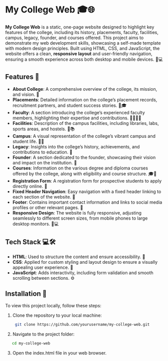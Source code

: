 # My College Web 🎓🌐

**My College Web** is a static, one-page website designed to highlight key features of the college, including its history, placements, faculty, facilities, campus, legacy, founder, and courses offered. This project aims to demonstrate my web development skills, showcasing a self-made template with modern design principles. Built using HTML, CSS, and JavaScript, the website offers a clean, **responsive layout** and user-friendly navigation, ensuring a smooth experience across both desktop and mobile devices. 📱💻

## Features 🌟

- **About College**: A comprehensive overview of the college, its mission, and vision. 🏫
- **Placements**: Detailed information on the college’s placement records, recruitment partners, and student success stories. 💼🎓
- **Faculty**: A section introducing the college’s experienced faculty members, highlighting their expertise and contributions. 👨‍🏫👩‍🏫
- **Facilities**: Description of the campus facilities, including libraries, labs, sports areas, and hostels. 🏀📚
- **Campus**: A visual representation of the college’s vibrant campus and student life. 🌳🌇
- **Legacy**: Insights into the college’s history, achievements, and contributions to education. 🏅
- **Founder**: A section dedicated to the founder, showcasing their vision and impact on the institution. 👤
- **Courses**: Information on the various degree and diploma courses offered by the college, along with eligibility and course structure. 🎓📜
- **Registration Form**: A registration form for prospective students to apply directly online. 📝
- **Fixed Header Navigation**: Easy navigation with a fixed header linking to each section of the website. 📑
- **Footer**: Contains important contact information and links to social media profiles or other relevant pages. 🔗
- **Responsive Design**: The website is fully responsive, adjusting seamlessly to different screen sizes, from mobile phones to large desktop monitors. 📱💻

## Tech Stack 💻🛠️

- **HTML**: Used to structure the content and ensure accessibility. 📄
- **CSS**: Applied for custom styling and layout design to ensure a visually appealing user experience. 🎨
- **JavaScript**: Adds interactivity, including form validation and smooth scrolling between sections. ⚙️

## Installation 🚀

To view this project locally, follow these steps:

1. Clone the repository to your local machine:
    ```sh
     git clone https://github.com/yourusername/my-college-web.git
    ```
2. Navigate to the project folder:
 ```sh
    cd my-college-web
```
3. Open the index.html file in your web browser.
